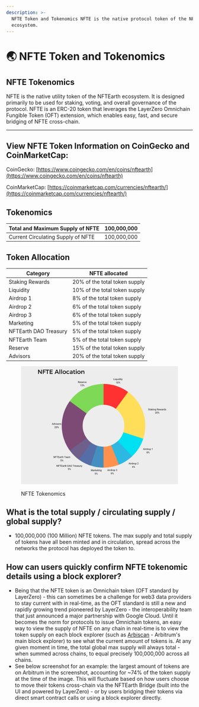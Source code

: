 ```yaml
---
description: >-
  NFTE Token and Tokenomics NFTE is the native protocol token of the NFTEarth
  ecosystem.
---
```


# 🌏 NFTE Token and Tokenomics

## NFTE Tokenomics <a href="#nfte-tokenomics" id="nfte-tokenomics"></a>

NFTE is the native utility token of the NFTEarth ecosystem. It is designed primarily to be used for staking, voting, and overall governance of the protocol. NFTE is an ERC-20 token that leverages the LayerZero Omnichain Fungible Token (OFT) extension, which enables easy, fast, and secure bridging of NFTE cross-chain.

***

## View NFTE Token Information on CoinGecko and CoinMarketCap:

CoinGecko: [https://www.coingecko.com/en/coins/nftearth](https://www.coingecko.com/en/coins/nftearth)

CoinMarketCap: [https://coinmarketcap.com/currencies/nftearth/](https://coinmarketcap.com/currencies/nftearth/)

## Tokenomics

| Total and Maximum Supply of NFTE   | 100,000,000 |
| ---------------------------------- | ----------- |
| Current Circulating Supply of NFTE | 100,000,000 |

## Token Allocation

| Category              | NFTE allocated                |
| --------------------- | ----------------------------- |
| Staking Rewards       | 20% of the total token supply |
| Liquidity             | 10% of the total token supply |
| Airdrop 1             | 8% of the total token supply  |
| Airdrop 2             | 6% of the total token supply  |
| Airdrop 3             | 6% of the total token supply  |
| Marketing             | 5% of the total token supply  |
| NFTEarth DAO Treasury | 5% of the total token supply  |
| NFTEarth Team         | 5% of the total token supply  |
| Reserve               | 15% of the total token supply |
| Advisors              | 20% of the total token supply |

<figure><img src="../.gitbook/assets/NFTE Tokenomics.png" alt=""><figcaption><p>NFTE Tokenomics</p></figcaption></figure>

## **What is the total supply / circulating supply / global supply?**&#x20;

* 100,000,000 (100 Million) NFTE tokens. The max supply and total supply of tokens have all been minted and in circulation, spread across the networks the protocol has deployed the token to.

## **How can users quickly confirm NFTE tokenomic details using a block explorer?**

* Being that the NFTE token is an Omnichain token (OFT standard by LayerZero) - this can sometimes be a challenge for web3 data providers to stay current with in real-time, as the OFT standard is still a new and rapidly growing trend pioneered by LayerZero - the interoperability team that just announced a major partnership with Google Cloud. Until it becomes the norm for protocols to issue Omnichain tokens, an easy way to view the supply of NFTE on any chain in real-time is to view the token supply on each block explorer (such as [Arbiscan](https://arbiscan.io/token/0x51b902f19a56f0c8e409a34a215ad2673edf3284) - Arbitrum's main block explorer) to see what the current amount of tokens is. At any given moment in time, the total global max supply will always total - when summed across chains, to equal precisely 100,000,000 across all chains.&#x20;
* See below screenshot for an example: the largest amount of tokens are on Arbitrum in the screenshot, accounting for \~74% of the token supply at the time of the image. This will fluctuate based on how users choose to move their tokens cross-chain via the NFTEarth Bridge (built into the UI and powered by LayerZero) - or by users bridging their tokens via direct smart contract calls or using a block explorer directly.
